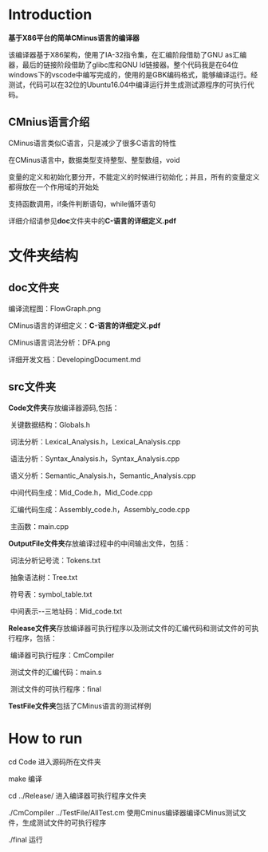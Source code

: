 # Introduction

**基于X86平台的简单CMinus语言的编译器**

该编译器基于X86架构，使用了IA-32指令集，在汇编阶段借助了GNU as汇编器，最后的链接阶段借助了glibc库和GNU ld链接器。整个代码我是在64位windows下的vscode中编写完成的，使用的是GBK编码格式，能够编译运行。经测试，代码可以在32位的Ubuntu16.04中编译运行并生成测试源程序的可执行代码。

## CMnius语言介绍

CMinus语言类似C语言，只是减少了很多C语言的特性

在CMinus语言中，数据类型支持整型、整型数组，void

变量的定义和初始化要分开，不能定义的时候进行初始化；并且，所有的变量定义都得放在一个作用域的开始处

支持函数调用，if条件判断语句，while循环语句

详细介绍请参见**doc**文件夹中的**C-语言的详细定义.pdf**

# 文件夹结构

## doc文件夹

编译流程图：FlowGraph.png

CMinus语言的详细定义：**C-语言的详细定义.pdf**

CMinus语言词法分析：DFA.png

详细开发文档：DevelopingDocument.md

## src文件夹

**Code文件夹**存放编译器源码,包括：

​	关键数据结构：Globals.h

​	词法分析：Lexical_Analysis.h，Lexical_Analysis.cpp

​	语法分析：Syntax_Analysis.h，Syntax_Analysis.cpp

​	语义分析：Semantic_Analysis.h，Semantic_Analysis.cpp

​	中间代码生成：Mid_Code.h，Mid_Code.cpp

​	汇编代码生成：Assembly_code.h，Assembly_code.cpp

​	主函数：main.cpp

**OutputFile文件夹**存放编译过程中的中间输出文件，包括：

​	词法分析记号流：Tokens.txt

​	抽象语法树：Tree.txt

​	符号表：symbol_table.txt

​	中间表示--三地址码：Mid_code.txt

**Release文件夹**存放编译器可执行程序以及测试文件的汇编代码和测试文件的可执行程序，包括：

​	编译器可执行程序：CmCompiler

​	测试文件的汇编代码：main.s

​	测试文件的可执行程序：final

**TestFile文件夹**包括了CMinus语言的测试样例

# How to run

cd Code  进入源码所在文件夹

make  编译

cd ../Release/  进入编译器可执行程序文件夹

./CmCompiler   ../TestFile/AllTest.cm     使用Cminus编译器编译CMinus测试文件，生成测试文件的可执行程序

./final   运行
